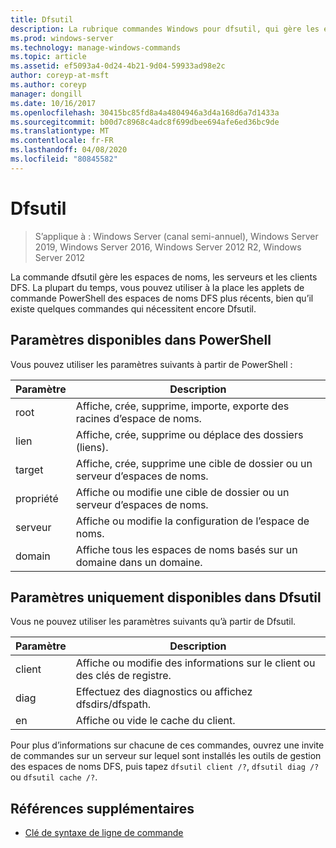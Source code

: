 ```yaml
---
title: Dfsutil
description: La rubrique commandes Windows pour dfsutil, qui gère les espaces de noms DFS, les serveurs et les clients. les commandes dfsutil utilisent la terminologie d’origine système de fichiers DFS, avec la terminologie mise à jour des espaces de noms DFS fournie comme explication pour la plupart des commandes.
ms.prod: windows-server
ms.technology: manage-windows-commands
ms.topic: article
ms.assetid: ef5093a4-0d24-4b21-9d04-59933ad98e2c
author: coreyp-at-msft
ms.author: coreyp
manager: dongill
ms.date: 10/16/2017
ms.openlocfilehash: 30415bc85fd8a4a4804946a3d4a168d6a7d1433a
ms.sourcegitcommit: b00d7c8968c4adc8f699dbee694afe6ed36bc9de
ms.translationtype: MT
ms.contentlocale: fr-FR
ms.lasthandoff: 04/08/2020
ms.locfileid: "80845582"
---
```

# <a name="dfsutil"></a>Dfsutil

>S’applique à : Windows Server (canal semi-annuel), Windows Server 2019, Windows Server 2016, Windows Server 2012 R2, Windows Server 2012

La commande dfsutil gère les espaces de noms, les serveurs et les clients DFS. La plupart du temps, vous pouvez utiliser à la place les applets de commande PowerShell des espaces de noms DFS plus récents, bien qu’il existe quelques commandes qui nécessitent encore Dfsutil.

## <a name="parameters-available-in-powershell"></a>Paramètres disponibles dans PowerShell

Vous pouvez utiliser les paramètres suivants à partir de PowerShell :

| Paramètre | Description |
| --------- | ----------- |
| root | Affiche, crée, supprime, importe, exporte des racines d’espace de noms. |
| lien | Affiche, crée, supprime ou déplace des dossiers (liens). |
| target | Affiche, crée, supprime une cible de dossier ou un serveur d’espaces de noms. |
| propriété | Affiche ou modifie une cible de dossier ou un serveur d’espaces de noms. |
| serveur | Affiche ou modifie la configuration de l’espace de noms. |
| domain | Affiche tous les espaces de noms basés sur un domaine dans un domaine. |

## <a name="parameters-only-available-in-dfsutil"></a>Paramètres uniquement disponibles dans Dfsutil

Vous ne pouvez utiliser les paramètres suivants qu’à partir de Dfsutil.

| Paramètre | Description |
| --------- | ----------- |
| client | Affiche ou modifie des informations sur le client ou des clés de registre. |
| diag | Effectuez des diagnostics ou affichez dfsdirs/dfspath. |
| en | Affiche ou vide le cache du client. |

Pour plus d’informations sur chacune de ces commandes, ouvrez une invite de commandes sur un serveur sur lequel sont installés les outils de gestion des espaces de noms DFS, puis tapez `dfsutil client /?`, `dfsutil diag /?`ou `dfsutil cache /?`.

## <a name="additional-references"></a>Références supplémentaires

- [Clé de syntaxe de ligne de commande](command-line-syntax-key.md)